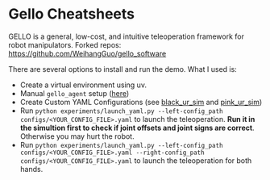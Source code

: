# Gello Cheatsheets
GELLO is a general, low-cost, and intuitive teleoperation framework for robot manipulators. Forked repos: https://github.com/WeihangGuo/gello_software

There are several options to install and run the demo. What I used is: 
- Create a virtual environment using uv. 
- Manual `gello_agent` setup ([here](https://github.com/WeihangGuo/gello_software?tab=readme-ov-file#1-manual-gello_agent-setup))
- Create Custom YAML Configurations (see [black_ur_sim](https://github.com/WeihangGuo/gello_software/blob/main/configs/black_ur_sim.yaml) and [pink_ur_sim](https://github.com/WeihangGuo/gello_software/blob/main/configs/pink_ur_sim.yaml))
- Run `python experiments/launch_yaml.py --left-config_path configs/<YOUR_CONFIG_FILE>.yaml` to launch the teleoperation. **Run it in the simultion first to check if joint offsets and joint signs are correct**. Otherwise you may hurt the robot. 
- Run `python experiments/launch_yaml.py --left-config_path configs/<YOUR_CONFIG_FILE>.yaml --right-config_path configs/<YOUR_CONFIG_FILE>.yaml` to launch the teleoperation for both hands.